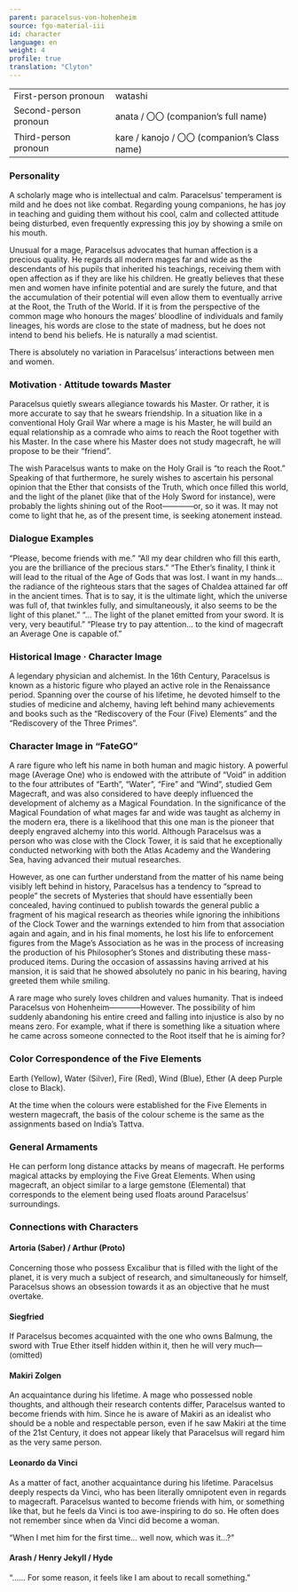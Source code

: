 ```yaml
---
parent: paracelsus-von-hohenheim
source: fgo-material-iii
id: character
language: en
weight: 4
profile: true
translation: "Clyton"
---
```


<table>
  <tr><td>First-person pronoun</td><td>watashi</td></tr>
  <tr><td>Second-person pronoun</td><td>anata / 〇〇 (companion’s full name)</td></tr>
  <tr><td>Third-person pronoun</td><td>kare / kanojo / 〇〇 (companion’s Class name)</td></tr>
</table> 

### Personality

A scholarly mage who is intellectual and calm. Paracelsus’ temperament is mild and he does not like combat. Regarding young companions, he has joy in teaching and guiding them without his cool, calm and collected attitude being disturbed, even frequently expressing this joy by showing a smile on his mouth.

Unusual for a mage, Paracelsus advocates that human affection is a precious quality. He regards all modern mages far and wide as the descendants of his pupils that inherited his teachings, receiving them with open affection as if they are like his children. He greatly believes that these men and women have infinite potential and are surely the future, and that the accumulation of their potential will even allow them to eventually arrive at the Root, the Truth of the World. If it is from the perspective of the common mage who honours the mages’ bloodline of individuals and family lineages, his words are close to the state of madness, but he does not intend to bend his beliefs. He is naturally a mad scientist.

There is absolutely no variation in Paracelsus’ interactions between men and women.

### Motivation · Attitude towards Master

Paracelsus quietly swears allegiance towards his Master. Or rather, it is more accurate to say that he swears friendship. In a situation like in a conventional Holy Grail War where a mage is his Master, he will build an equal relationship as a comrade who aims to reach the Root together with his Master. In the case where his Master does not study magecraft, he will propose to be their “friend”.

The wish Paracelsus wants to make on the Holy Grail is “to reach the Root.” Speaking of that furthermore, he surely wishes to ascertain his personal opinion that the Ether that consists of the Truth, which once filled this world, and the light of the planet (like that of the Holy Sword for instance), were probably the lights shining out of the Root―——―or, so it was. It may not come to light that he, as of the present time, is seeking atonement instead.

### Dialogue Examples

“Please, become friends with me.”
“All my dear children who fill this earth, you are the brilliance of the precious stars.”
“The Ether’s finality, I think it will lead to the ritual of the Age of Gods that was lost. I want in my hands… the radiance of the righteous stars that the sages of Chaldea attained far off in the ancient times. That is to say, it is the ultimate light, which the universe was full of, that twinkles fully, and simultaneously, it also seems to be the light of this planet.”
“… The light of the planet emitted from your sword. It is very, very beautiful.”
“Please try to pay attention… to the kind of magecraft an Average One is capable of.”

### Historical Image · Character Image

A legendary physician and alchemist. In the 16th Century, Paracelsus is known as a historic figure who played an active role in the Renaissance period. Spanning over the course of his lifetime, he devoted himself to the studies of medicine and alchemy, having left behind many achievements and books such as the “Rediscovery of the Four (Five) Elements” and the “Rediscovery of the Three Primes”.

### Character Image in “FateGO”

A rare figure who left his name in both human and magic history. A powerful mage (Average One) who is endowed with the attribute of “Void” in addition to the four attributes of “Earth”, “Water”, “Fire” and “Wind”, studied Gem Magecraft, and was also considered to have deeply influenced the development of alchemy as a Magical Foundation. In the significance of the Magical Foundation of what mages far and wide was taught as alchemy in the modern era, there is a likelihood that this one man is the pioneer that deeply engraved alchemy into this world. Although Paracelsus was a person who was close with the Clock Tower, it is said that he exceptionally conducted networking with both the Atlas Academy and the Wandering Sea, having advanced their mutual researches.

However, as one can further understand from the matter of his name being visibly left behind in history, Paracelsus has a tendency to “spread to people” the secrets of Mysteries that should have essentially been concealed, having continued to publish towards the general public a fragment of his magical research as theories while ignoring the inhibitions of the Clock Tower and the warnings extended to him from that association again and again, and in his final moments, he lost his life to enforcement figures from the Mage’s Association as he was in the process of increasing the production of his Philosopher’s Stones and distributing these mass-produced items. During the occasion of assassins having arrived at his mansion, it is said that he showed absolutely no panic in his bearing, having greeted them while smiling.

A rare mage who surely loves children and values humanity. That is indeed Paracelsus von Hohenheim――――However. The possibility of him suddenly abandoning his entire creed and falling into injustice is also by no means zero. For example, what if there is something like a situation where he came across someone connected to the Root itself that he is aiming for?

### Color Correspondence of the Five Elements

Earth (Yellow), Water (Silver), Fire (Red), Wind (Blue), Ether (A deep Purple close to Black).

At the time when the colours were established for the Five Elements in western magecraft, the basis of the colour scheme is the same as the assignments based on India’s Tattva.

### General Armaments

He can perform long distance attacks by means of magecraft. He performs magical attacks by employing the Five Great Elements. When using magecraft, an object similar to a large gemstone (Elemental) that corresponds to the element being used floats around Paracelsus’ surroundings.

### Connections with Characters

#### Artoria (Saber) / Arthur (Proto)

Concerning those who possess Excalibur that is filled with the light of the planet, it is very much a subject of research, and simultaneously for himself, Paracelsus shows an obsession towards it as an objective that he must overtake.

#### Siegfried

If Paracelsus becomes acquainted with the one who owns Balmung, the sword with True Ether itself hidden within it, then he will very much— (omitted)

#### Makiri Zolgen

An acquaintance during his lifetime. A mage who possessed noble thoughts, and although their research contents differ, Paracelsus wanted to become friends with him. Since he is aware of Makiri as an idealist who should be a noble and respectable person, even if he saw Makiri at the time of the 21st Century, it does not appear likely that Paracelsus will regard him as the very same person.

#### Leonardo da Vinci

As a matter of fact, another acquaintance during his lifetime. Paracelsus deeply respects da Vinci, who has been literally omnipotent even in regards to magecraft. Paracelsus wanted to become friends with him, or something like that, but he feels da Vinci is too awe-inspiring to do so. He often does not remember since when da Vinci did become a woman.

“When I met him for the first time… well now, which was it…?”

#### Arash / Henry Jekyll / Hyde

“…… For some reason, it feels like I am about to recall something.”

